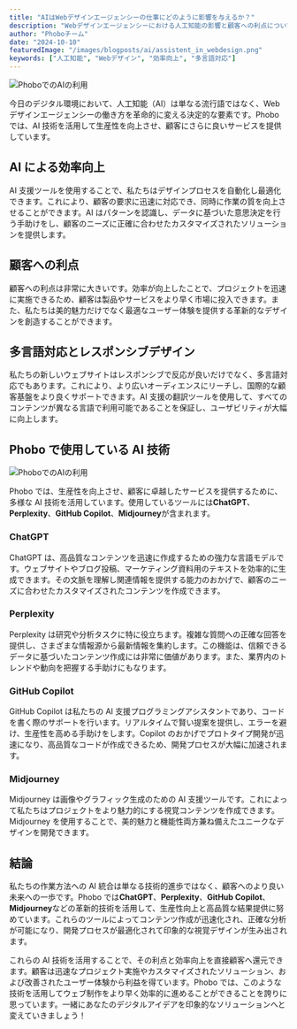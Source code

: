 ```yaml
---
title: "AIはWebデザインエージェンシーの仕事にどのように影響を与えるか？"
description: "Webデザインエージェンシーにおける人工知能の影響と顧客への利点についての洞察。"
author: "Phoboチーム"
date: "2024-10-10"
featuredImage: "/images/blogposts/ai/assistent_in_webdesign.png"
keywords: ["人工知能", "Webデザイン", "効率向上", "多言語対応"]
---
```


![PhoboでのAIの利用](/images/blogposts/ai/assistent_in_webdesign.png "Webエージェンシーにおける人工知能の利用")

今日のデジタル環境において、人工知能（AI）は単なる流行語ではなく、Web デザインエージェンシーの働き方を革命的に変える決定的な要素です。Phobo では、AI 技術を活用して生産性を向上させ、顧客にさらに良いサービスを提供しています。

## AI による効率向上

AI 支援ツールを使用することで、私たちはデザインプロセスを自動化し最適化できます。これにより、顧客の要求に迅速に対応でき、同時に作業の質を向上させることができます。AI はパターンを認識し、データに基づいた意思決定を行う手助けをし、顧客のニーズに正確に合わせたカスタマイズされたソリューションを提供します。

## 顧客への利点

顧客への利点は非常に大きいです。効率が向上したことで、プロジェクトを迅速に実施できるため、顧客は製品やサービスをより早く市場に投入できます。また、私たちは美的魅力だけでなく最適なユーザー体験を提供する革新的なデザインを創造することができます。

## 多言語対応とレスポンシブデザイン

私たちの新しいウェブサイトはレスポンシブで反応が良いだけでなく、多言語対応でもあります。これにより、より広いオーディエンスにリーチし、国際的な顧客基盤をより良くサポートできます。AI 支援の翻訳ツールを使用して、すべてのコンテンツが異なる言語で利用可能であることを保証し、ユーザビリティが大幅に向上します。

## Phobo で使用している AI 技術

![PhoboでのAIの利用](/images/blogposts/ai/assistent_in_webdesign2.png "Webエージェンシーにおける人工知能の利用")

Phobo では、生産性を向上させ、顧客に卓越したサービスを提供するために、多様な AI 技術を活用しています。使用しているツールには**ChatGPT**、**Perplexity**、**GitHub Copilot**、**Midjourney**が含まれます。

### ChatGPT

ChatGPT は、高品質なコンテンツを迅速に作成するための強力な言語モデルです。ウェブサイトやブログ投稿、マーケティング資料用のテキストを効率的に生成できます。その文脈を理解し関連情報を提供する能力のおかげで、顧客のニーズに合わせたカスタマイズされたコンテンツを作成できます。

### Perplexity

Perplexity は研究や分析タスクに特に役立ちます。複雑な質問への正確な回答を提供し、さまざまな情報源から最新情報を集約します。この機能は、信頼できるデータに基づいたコンテンツ作成には非常に価値があります。また、業界内のトレンドや動向を把握する手助けにもなります。

### GitHub Copilot

GitHub Copilot は私たちの AI 支援プログラミングアシスタントであり、コードを書く際のサポートを行います。リアルタイムで賢い提案を提供し、エラーを避け、生産性を高める手助けをします。Copilot のおかげでプロトタイプ開発が迅速になり、高品質なコードが作成できるため、開発プロセスが大幅に加速されます。

### Midjourney

Midjourney は画像やグラフィック生成のための AI 支援ツールです。これによって私たちはプロジェクトをより魅力的にする視覚コンテンツを作成できます。Midjourney を使用することで、美的魅力と機能性両方兼ね備えたユニークなデザインを開発できます。

## 結論

私たちの作業方法への AI 統合は単なる技術的進歩ではなく、顧客へのより良い未来への一歩です。Phobo では**ChatGPT**、**Perplexity**、**GitHub Copilot**、**Midjourney**などの革新的技術を活用して、生産性向上と高品質な結果提供に努めています。これらのツールによってコンテンツ作成が迅速化され、正確な分析が可能になり、開発プロセスが最適化されて印象的な視覚デザインが生み出されます。

これらの AI 技術を活用することで、その利点と効率向上を直接顧客へ還元できます。顧客は迅速なプロジェクト実施やカスタマイズされたソリューション、および改善されたユーザー体験から利益を得ています。Phobo では、このような技術を活用してウェブ制作をより早く効率的に進めることができることを誇りに思っています。一緒にあなたのデジタルアイデアを印象的なソリューションへと変えていきましょう！
